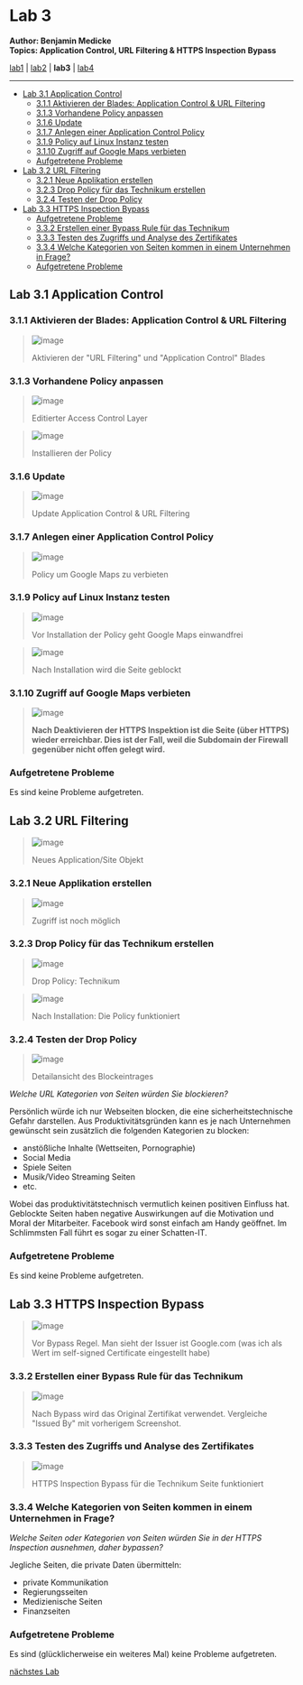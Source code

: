 # Lab 3

**Author: Benjamin Medicke**<br>
**Topics: Application Control, URL Filtering & HTTPS Inspection Bypass**

[lab1](lab1.md) | [lab2](lab2.md) | **lab3** | [lab4](lab4.md)

---

<!-- vim-markdown-toc GFM -->

* [Lab 3.1 Application Control](#lab-31-application-control)
  * [3.1.1 Aktivieren der Blades: Application Control & URL Filtering](#311-aktivieren-der-blades-application-control--url-filtering)
  * [3.1.3 Vorhandene Policy anpassen](#313-vorhandene-policy-anpassen)
  * [3.1.6 Update](#316-update)
  * [3.1.7 Anlegen einer Application Control Policy](#317-anlegen-einer-application-control-policy)
  * [3.1.9 Policy auf Linux Instanz testen](#319-policy-auf-linux-instanz-testen)
  * [3.1.10 Zugriff auf Google Maps verbieten](#3110-zugriff-auf-google-maps-verbieten)
  * [Aufgetretene Probleme](#aufgetretene-probleme)
* [Lab 3.2 URL Filtering](#lab-32-url-filtering)
  * [3.2.1 Neue Applikation erstellen](#321-neue-applikation-erstellen)
  * [3.2.3 Drop Policy für das Technikum erstellen](#323-drop-policy-für-das-technikum-erstellen)
  * [3.2.4 Testen der Drop Policy](#324-testen-der-drop-policy)
* [Lab 3.3 HTTPS Inspection Bypass](#lab-33-https-inspection-bypass)
  * [Aufgetretene Probleme](#aufgetretene-probleme-1)
  * [3.3.2 Erstellen einer Bypass Rule für das Technikum](#332-erstellen-einer-bypass-rule-für-das-technikum)
  * [3.3.3 Testen des Zugriffs und Analyse des Zertifikates](#333-testen-des-zugriffs-und-analyse-des-zertifikates)
  * [3.3.4 Welche Kategorien von Seiten kommen in einem Unternehmen in Frage?](#334-welche-kategorien-von-seiten-kommen-in-einem-unternehmen-in-frage)
  * [Aufgetretene Probleme](#aufgetretene-probleme-2)

<!-- vim-markdown-toc -->

## Lab 3.1 Application Control

### 3.1.1 Aktivieren der Blades: Application Control & URL Filtering

>![image](https://user-images.githubusercontent.com/173962/118366373-3c89f100-b5a0-11eb-82c3-75b74dc23f65.png)
>
> Aktivieren der "URL Filtering" und "Application Control" Blades 

### 3.1.3 Vorhandene Policy anpassen

> ![image](https://user-images.githubusercontent.com/173962/118367659-61cb2f00-b5a1-11eb-881f-ffc645d7c729.png)
>
> Editierter Access Control Layer


>![image](https://user-images.githubusercontent.com/173962/118368168-f03fb080-b5a1-11eb-8334-0af5eb660284.png)
>
> Installieren der Policy

### 3.1.6 Update

>![image](https://user-images.githubusercontent.com/173962/118369547-15352300-b5a4-11eb-9f7e-7d6637d75611.png)
>
> Update Application Control & URL Filtering

### 3.1.7 Anlegen einer Application Control Policy

> ![image](https://user-images.githubusercontent.com/173962/118370280-47944f80-b5a7-11eb-96cf-0bd10a12ea06.png)
>
> Policy um Google Maps zu verbieten

### 3.1.9 Policy auf Linux Instanz testen

> ![image](https://user-images.githubusercontent.com/173962/118370452-0e101400-b5a8-11eb-946c-db46b28f9084.png)
>
> Vor Installation der Policy geht Google Maps einwandfrei

> ![image](https://user-images.githubusercontent.com/173962/118370610-a4443a00-b5a8-11eb-8b56-2511b5fe2d4b.png)
>
> Nach Installation wird die Seite geblockt

<!-- Erfahrungen? -->

### 3.1.10 Zugriff auf Google Maps verbieten

> ![image](https://user-images.githubusercontent.com/173962/118372496-2f75fd80-b5b2-11eb-9b55-9b59ea701948.png)
>
> **Nach Deaktivieren der HTTPS Inspektion ist die Seite (über HTTPS) wieder erreichbar.
> Dies ist der Fall, weil die Subdomain der Firewall gegenüber nicht offen gelegt wird.**

### Aufgetretene Probleme

Es sind keine Probleme aufgetreten.

## Lab 3.2 URL Filtering

> ![image](https://user-images.githubusercontent.com/173962/118373003-b5934380-b5b4-11eb-9590-f45f2c309c5d.png)
>
> Neues Application/Site Objekt

### 3.2.1 Neue Applikation erstellen

> ![image](https://user-images.githubusercontent.com/173962/118373109-51bd4a80-b5b5-11eb-8781-ff0dc3d4bfcd.png)
>
> Zugriff ist noch möglich

### 3.2.3 Drop Policy für das Technikum erstellen

> ![image](https://user-images.githubusercontent.com/173962/118393110-942a6a00-b63d-11eb-93fe-91b653113cd5.png)
>
> Drop Policy: Technikum

> ![image](https://user-images.githubusercontent.com/173962/118373190-cdb79280-b5b5-11eb-914b-c9deacdd274a.png)
>
> Nach Installation: Die Policy funktioniert

### 3.2.4 Testen der Drop Policy

> ![image](https://user-images.githubusercontent.com/173962/118373237-0a838980-b5b6-11eb-9ce3-cf82bfba1ce9.png)
>
> Detailansicht des Blockeintrages

*Welche URL Kategorien von Seiten würden Sie blockieren?*

Persönlich würde ich nur Webseiten blocken, die eine sicherheitstechnische Gefahr darstellen. Aus Produktivitätsgründen kann es je nach Unternehmen gewünscht sein zusätzlich die folgenden Kategorien zu blocken:

* anstößliche Inhalte (Wettseiten, Pornographie)
* Social Media
* Spiele Seiten
* Musik/Video Streaming Seiten
* etc.

Wobei das produktivitätstechnisch vermutlich keinen positiven Einfluss hat. Geblockte Seiten haben negative Auswirkungen auf die Motivation und Moral der Mitarbeiter. Facebook wird sonst einfach am Handy geöffnet. Im Schlimmsten Fall führt es sogar zu einer Schatten-IT.

### Aufgetretene Probleme

Es sind keine Probleme aufgetreten.

## Lab 3.3 HTTPS Inspection Bypass

> ![image](https://user-images.githubusercontent.com/173962/118374045-46b8e900-b5ba-11eb-8311-733591449fdd.png)
>
> Vor Bypass Regel. Man sieht der Issuer ist Google.com (was ich als Wert im self-signed Certificate eingestellt habe)

### 3.3.2 Erstellen einer Bypass Rule für das Technikum

> ![image](https://user-images.githubusercontent.com/173962/118374177-f726ed00-b5ba-11eb-9cb1-2308ee995374.png)
>
> Nach Bypass wird das Original Zertifikat verwendet. Vergleiche "Issued By" mit vorherigem Screenshot.

### 3.3.3 Testen des Zugriffs und Analyse des Zertifikates

> ![image](https://user-images.githubusercontent.com/173962/118374319-b24f8600-b5bb-11eb-8e73-ec53c432ed75.png)
>
> HTTPS Inspection Bypass für die Technikum Seite funktioniert

### 3.3.4 Welche Kategorien von Seiten kommen in einem Unternehmen in Frage?

<!-- Privacy concerns! -->

*Welche Seiten oder Kategorien von Seiten würden Sie in der HTTPS Inspection ausnehmen, daher bypassen?*

Jegliche Seiten, die private Daten übermitteln:
* private Kommunikation
* Regierungsseiten
* Medizienische Seiten
* Finanzseiten

### Aufgetretene Probleme

Es sind (glücklicherweise ein weiteres Mal) keine Probleme aufgetreten.

[nächstes Lab](lab4.md)
